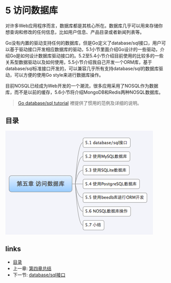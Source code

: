 # 5 访问数据库
对许多Web应用程序而言，数据库都是其核心所在。数据库几乎可以用来存储你想查询和修改的任何信息，比如用户信息、产品目录或者新闻列表等。

Go没有内置的驱动支持任何的数据库，但是Go定义了database/sql接口，用户可以基于驱动接口开发相应数据库的驱动，5.1小节里面介绍Go设计的一些驱动，介绍Go是如何设计数据库驱动接口的。5.2至5.4小节介绍目前使用的比较多的一些关系型数据驱动以及如何使用，5.5小节介绍我自己开发一个ORM库，基于database/sql标准接口开发的，可以兼容几乎所有支持database/sql的数据库驱动，可以方便的使用Go style来进行数据库操作。

目前NOSQL已经成为Web开发的一个潮流，很多应用采用了NOSQL作为数据库，而不是以前的缓存，5.6小节将介绍MongoDB和Redis两种NOSQL数据库。

>[Go database/sql tutorial](http://go-database-sql.org/) 裡提供了惯用的范例及详细的说明。

## 目录
   ![](images/navi5.png?raw=true)

## links
   * [目录](<preface.md>)
   * 上一章: [第四章总结](<04.6.md>)
   * 下一节: [database/sql接口](<05.1.md>)
